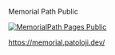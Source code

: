 Memorial Path Public

[![MemorialPath Pages Public](https://github.com/MemorialPath/forPublicRepo/actions/workflows/main.yml/badge.svg)](https://github.com/MemorialPath/forPublicRepo/actions/workflows/main.yml)

https://memorial.patoloji.dev/

